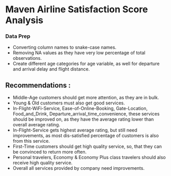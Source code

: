 # Maven Airline Satisfaction Score Analysis
### Data Prep
* Converting column names to snake-case names.
* Removing NA values as they have very low percentage of total observations.
* Create different age categories for age variable, as well for departure and arrival delay and flight distance.

## Recommendations :
* Middle-Age customers should get more attention, as they are in bulk.
* Young & Old customers must also get good services.
* In-Flight-WiFi-Service, Ease-of-Online-Booking, Gate-Location, Food_and_Drink, Departure_arrival_time_convenience, these services should be improved on, as they have the average rating lower than overall average rating.
* In-Flight-Service gets highest average rating, but still need improvements, as most dis-satisfied percentage of customers is also from this service.
* First-Time customers should get high quality service, so, that they can be convinced to return more often.
* Personal travelers, Economy & Economy Plus class travelers should also receive high quality service.
* Overall all services provided by company need improvements.
